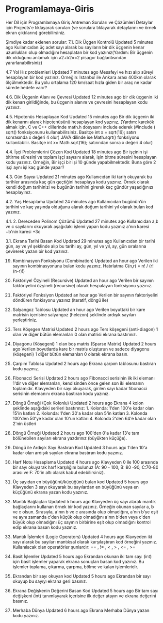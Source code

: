# Programlamaya-Giris
Her Dil için Programlamaya Giriş Antreman Soruları ve Çözümleri
Detaylar için Projects'e tıklayarak soruları (ve sorulara tıklayarak detaylarını ve örnek ekran çıktılarını) görebilirsiniz. 

Şimdiye kadar eklenen sorular: 
7.1. Dik Üçgen Kontrolü
Updated 5 minutes ago
Kullanıcıdan üç adet sayı alarak bu sayıların bir dik üçgenin kenar uzunlukları olup olmadığını hesaplatan bir kod yazınız(Yardım: Bir üçgenin dik olduğunu anlamak için a2+b2=c2 pisagor bağlantısından yararlanabilirsiniz)

4.7 Yol Hız problemleri
Updated 7 minutes ago
Mesafeyi ve hızı alıp süreyi hesaplayan bir kod yazınız. Örneğin: İstanbul ile Ankara arası 400km olarak ölçülmektedir. Bu yolu ortalama 120 km/saat hızla giden bir araç ne kadar sürede hedefe varır?

4.6. Dik Üçgenin Alanı ve Çevresi
Updated 12 minutes ago
bir dik üçgenin iki dik kenarı girildiğinde, bu üçgenin alanını ve çevresini hesaplayan kodu yazınız.

4.5. Hipotenüs Hesaplayan Kod
Updated 15 minutes ago
Bir dik üçgenin iki dik kenarını alarak hipotenüsünü hesaplayan kod yazınız. (Yardım: karekök almak için, C ve C++ dillerinde math.h dosyasını include ederek (#include ) sqrt() fonksiyonunu kullanabilirsiniz. Basitçe int x = sqrt(16); satırı sonrasında x değeri 4 olur) JAVA dilinde ise Math.sqrt() fonksiyonu kullanılabilir. Basitçe int x= Math.sqrt(16); satırından sonra x değeri 4 olur)

4.4. İşçi Problemlerini Çözen Kod
Updated 18 minutes ago
Bir işçinin işi bitirme süresini ve toplam işçi sayısını alarak, işin bitme süresini hesaplayan kodu yazınız. Örneğin, Bir işçi bir işi 10 günde yapabilmektedir. Buna göre 2 işçi aynı işi kaç günde yapar?

4.3. Gün Sayısı
Updated 21 minutes ago
Kullanıcıdan iki tarih okuyarak bu tarihler arasında kaç gün geçtiğini hesaplaya kodu yazınız. Örnek olarak kendi doğum tarihinizi ve bugünün tarihini girerek kaç gündür yaşadığınızı hesaplayınız.

4.2. Yaş Hesaplama
Updated 24 minutes ago
Kullanıcıdan bugünün’ün tarihini ve kaç yaşında olduğunu alarak doğum tarihini yıl olarak bulan kod yazınız.

4.1. 2. Dereceden Polinom Çözümü
Updated 27 minutes ago
Kullanıcıdan a,b ve c sayılarını okuyarak aşağıdaki işlemi yapan kodu yazınız a'nın karesi +b'nin karesi +3c

3.1. Ekrana Tarihi Basan Kod
Updated 29 minutes ago
Kullanıcıdan bir tarihi gün, ay ve yıl şeklinde alıp bu tarihi ay, gün, yıl ve yıl, ay, gün sıralarına çevirerek yazan bir kod yazınız.

19. Kombinasyon Fonksiyonu (Combination)
Updated an hour ago
Verilen iki sayının kombinasyonunu bulan kodu yazınız. Hatırlatma C(n,r) = n! / (r!(n-r)!)

18. Faktöriyel Özyineli (Recursive)
Updated an hour ago
Verilen bir sayının faktöriyelini özyineli (recursive) olarak hespalayan fonksiyonu yazınız.

17. Faktöriyel Fonksiyon
Updated an hour ago
Verilen bir sayının faktoriyelini döndüren fonkisyonu yazınız (iteratif, döngü ile)

16. Salyangoz Tablosu
Updated an hour ago
Verilen boyuttaki bir kare matrisin içerisine salyangoz (helezon) şeklinde ardışık sayıları yerleştiriniz.

15. Ters Köşegen Matrisi
Updated 2 hours ago
Ters köşegeni (anti-diagon) 1 olan ve diğer bütün elemanları 0 olan matrisi ekrana bastırınız.

14. Diyagonu (Köşegeni) 1 olan boş matris (Sparse Matrix)
Updated 2 hours ago
Verilen boyutlarda kare bir matris oluşturun ve sadece diyagonu (köşegeni) 1 diğer bütün elemanları 0 olarak ekrana basın.

13. Çarpım Tablosu
Updated 2 hours ago
Ekrana çarpım tablosunu bastıran kodu yazınız.

12. Fibonacci Serisi
Updated 2 hours ago
Fibonacci serisinin ilk iki elemanı 1'dir ve diğer elemanları, kendisinden önce gelen son iki elemanın toplamıdır. Klavyeden bir sayı okuyarak, girilen sayı kadar fibonacci serisinin elemanını ekrana bastıran kodu yazınız.

11. Döngü Örneği (Çok Kolonlu)
Updated 2 hours ago
Ekrana 4 kolon şeklinde aşağıdaki serileri bastırınız: 1. Kolonda: 1'den 100'e kadar olan 15'in katları 2. Kolonda: 1'den 30'a kadar olan 5'in katları 3. Kolonda 100'den 50'ye kadar olan 10'un katları 4. Kolonda 2'den 64'e kadar olan 2'nin üstleri

10. Döngü Örneği
Updated 2 hours ago
100'den 0'a kadar 13'e tam bölünebilen sayıları ekrana yazdırınız (büyükten küçüğe).

9. Döngü ile Ardışık Sayı Bastıran Kod
Updated 3 hours ago
1'den 10'a kadar olan ardışık sayıları ekrana bastıran kodu yazınız.

8. Harf Notu Hesaplama
Updated 4 hours ago
Klavyeden 0 ile 100 arasında bir sayı okuyarak harf karşılığını bulunuz (A: 90 - 100, B: 80 -90, C:70-80 arası ve F: 70'in altı olarak kabul edebilirsiniz).

7. Üç sayıdan en büyüğünü/küçüğünü bulan kod
Updated 5 hours ago
Klavyeden 3 sayı okuyarak bu sayılardan en büyüğünü veya en küçüğünü ekrana yazan kodu yazınız.

6. Mantık Bağlaçları
Updated 5 hours ago
Klavyeden üç sayı alarak mantık bağlaçlarını kullanan örnek bir kod yazınız. Örneğin okunan sayılar a, b ve c olsun. Sırasıyla, a'nın b ve c arasında olup olmadığını, a'nın b'ye eşit ve aynı zamanda c'den küçük olup olmadığını a'nın b'den veya c'den büyük olup olmadığını üç sayının birbirine eşit olup olmadığını kontrol edip ekrana basan kodu yazınız.

5. Mantık İşlemleri (Logic Operators)
Updated 4 hours ago
Klavyeden iki sayı alarak bu sayıları mantıksal olarak karşılaştıran kod örneğini yazınız. Kullanılacak olan operatörler şunlardır: == , != , < , > , <= , >=

4. Basit İşlemler
Updated 5 hours ago
Ekrandan okunan iki tam sayı (int) için basit işlemler yaparak ekrana sonuçları basan kod yazınız. Bu işlemler toplama, çıkarma, çarpma, bölme ve kalan işlemleridir.

3. Ekrandan bir sayı okuyan kod
Updated 5 hours ago
Ekrandan bir sayı okuyup bu sayıyı ekrana geri basınız.

2. Ekrana Değişkenin Değerini Basan Kod
Updated 5 hours ago
Bir tam sayı değişkeni (int) tanımlayarak içerisine ilk değer atayın ve ekrana değerini basınız.

1. Merhaba Dünya
Updated 6 hours ago
Ekrana Merhaba Dünya yazan kodu yazınız.
